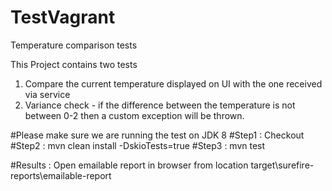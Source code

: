 # TestVagrant
Temperature comparison tests

This Project contains two tests
1. Compare the current temperature displayed on UI with the one received via service
2. Variance check - if the difference between the temperature is not between 0-2 then a custom exception will be thrown.

#Please make sure we are running the test on JDK 8
#Step1 : Checkout
#Step2 : mvn clean install -DskioTests=true
#Step3 : mvn test

#Results : Open emailable report in browser from location target\surefire-reports\emailable-report
